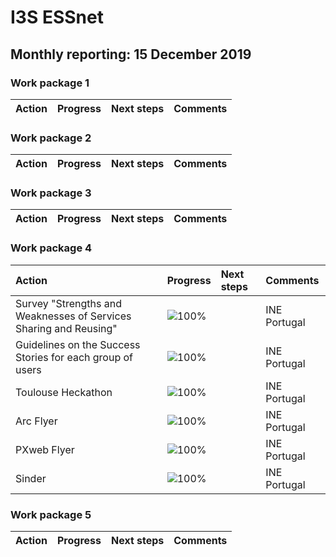# I3S ESSnet

## Monthly reporting: 15 December 2019

### Work package 1

| Action  | Progress | Next steps | Comments |
|:--|:--|:--|:--|



### Work package 2

| Action  | Progress | Next steps | Comments |
|:--|:--|:--|:--|


### Work package 3
| Action  | Progress | Next steps | Comments |
|:--|:--|:--|:--|

### Work package 4

| Action  | Progress | Next steps | Comments |
|:--|:--|:--|:--|
| Survey "Strengths and Weaknesses of Services Sharing and Reusing" | ![100%](https://progress-bar.dev/100) |  | INE Portugal |
| Guidelines on the Success Stories for each group of users | ![100%](https://progress-bar.dev/100) |  | INE Portugal |
| Toulouse Heckathon | ![100%](https://progress-bar.dev/100) |  | INE Portugal |
| Arc Flyer | ![100%](https://progress-bar.dev/20) |  | INE Portugal |
| PXweb Flyer | ![100%](https://progress-bar.dev/50) |  | INE Portugal |
| Sinder | ![100%](https://progress-bar.dev/1) |  | INE Portugal |

### Work package 5

| Action  | Progress | Next steps | Comments |
|:--|:--|:--|:--|
